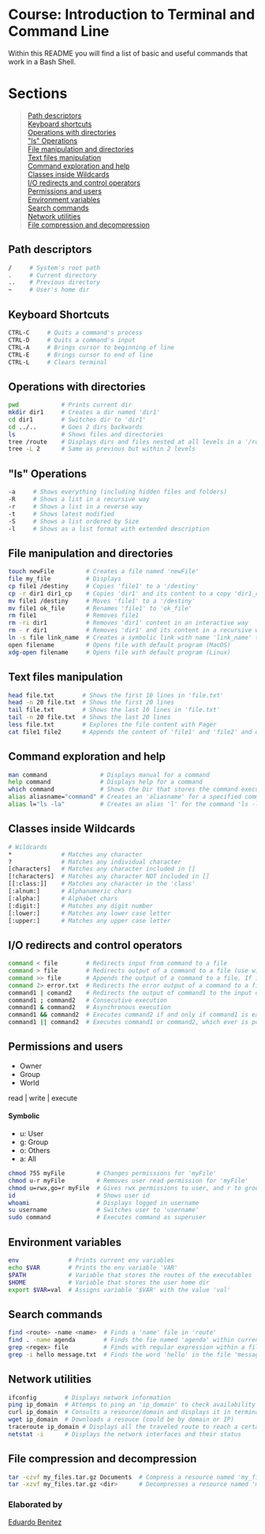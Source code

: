 # Course: Introduction to Terminal and Command Line

Within this README you will find a list of basic and useful commands that work in a Bash Shell.

# Sections
>[Path descriptors](#path-descriptors)\
>[Keyboard shortcuts](#keyboard-shortcuts)\
>[Operations with directories](#operations-with-directories)\
>["ls" Operations](#ls-operations)\
>[File manipulation and directories](#file-manipulation-and-directories)\
>[Text files manipulation](#text-files-manipulation)\
>[Command exploration and help](#command-exploration-and-help)\
>[Classes inside Wildcards](#classes-inside-wildcards)\
>[I/O redirects and control operators](#io-redirects-and-control-operators)\
>[Permissions and users](#permissions-and-users)\
>[Environment variables](#environment-variables)\
>[Search commands](#search-commands)\
>[Network utilities](#network-utilities)\
>[File compression and decompression](#file-compression-and-decompression)

## Path descriptors
```bash
/     # System's root path
.     # Current directory
..    # Previous directory
~     # User's home dir
```

## Keyboard Shortcuts
```bash
CTRL-C     # Quits a command's process
CTRL-D     # Quits a command's input
CTRL-A     # Brings cursor to beginning of line
CTRL-E     # Brings cursor to end of line
CTRL-L     # Clears terminal
```

## Operations with directories
```bash
pwd            # Prints current dir
mkdir dir1     # Creates a dir named 'dir1'
cd dir1        # Switches dir to 'dir1'
cd ../..       # Goes 2 dirs backwards
ls             # Shows files and directories
tree /route    # Displays dirs and files nested at all levels in a '/route'
tree -L 2      # Same as previous but within 2 levels
```

## "ls" Operations
```bash
-a     # Shows everything (including hidden files and folders)
-R     # Shows a list in a recursive way
-r     # Shows a list in a reverse way
-t     # Shows latest modified
-S     # Shows a list ordered by Size
-l     # Shows as a list format with extended description
```

## File manipulation and directories
```bash
touch newFile         # Creates a file named 'newFile'
file my_file          # Displays 
cp file1 /destiny     # Copies 'file1' to a '/destiny'
cp -r dir1 dir1_cp    # Copies 'dir1' and its content to a copy 'dir1_cp'
mv file1 /destiny     # Moves 'file1' to a '/destiny'
mv file1 ok_file      # Renames 'file1' to 'ok_file'
rm file1              # Removes file1
rm -ri dir1           # Removes 'dir1' content in an interactive way
rm - r dir1           # Removes 'dir1' and its content in a recursive way
ln -s file link_name  # Creates a symbolic link with name 'link_name' to a 'file'
open filename         # Opens file with default program (MacOS)
xdg-open filename     # Opens file with default program (Linux)
```

## Text files manipulation
```bash
head file.txt        # Shows the first 10 lines in 'file.txt'
head -n 20 file.txt  # Shows the first 20 lines
tail file.txt        # Shows the last 10 lines in 'file.txt'
tail -n 20 file.txt  # Shows the last 20 lines
less file.txt        # Explores the file content with Pager
cat file1 file2      # Appends the content of 'file1' and 'file2' and displays it 
```

## Command exploration and help
```bash
man command               # Displays manual for a command
help command              # Displays help for a command
which command             # Shows the Dir that stores the command executable
alias aliasname="command" # Creates an 'aliasname' for a specified command
alias l="ls -la"          # Creates an alias 'l' for the command 'ls -la'
```

## Classes inside Wildcards
```bash
# Wildcards
*              # Matches any character
?              # Matches any individual character
[characters]   # Matches any character included in []
[!characters]  # Matches any character NOT included in []
[[:class:]]    # Matches any character in the 'class'
[:alnum:]      # Alphanumeric chars
[:alpha:]      # Alphabet chars
[:digit:]      # Matches any digit number
[:lower:]      # Matches any lower case letter
[:upper:]      # Matches any upper case letter
```

## I/O redirects and control operators
```bash
command < file        # Redirects input from command to a file
command > file        # Redirects output of a command to a file (use with caution, it overwrites system)
command >> file       # Appends the output of a command to a file. If it doesn't exist, it creates it.
command 2> error.txt  # Redirects the error output of a command to a file 'error.txt'
command1 | comand2    # Redirects the output of command1 to the input of command2
command1 ; command2   # Consecutive execution
command1 & command2   # Asynchronous execution
command1 && command2  # Executes command2 if and only if command1 is executed
command1 || command2  # Executes command1 or command2, which ever is posible.
```

## Permissions and users
- Owner
- Group
- World

read | write | execute

#### Symbolic
* u: User
* g: Group
* o: Others
* a: All

```bash
chmod 755 myFile         # Changes permissions for 'myFile'
chmod u-r myFile         # Removes user read permission for 'myFile'
chmod u=rwx,go=r myFile  # Gives rwx permissions to user, and r to group and others
id                       # Shows user id
whoami                   # Displays logged in username
su username              # Switches user to 'username'
sudo command             # Executes command as superuser
```

## Environment variables
```bash
env              # Prints current env variables
echo $VAR        # Prints the env variable 'VAR'
$PATH            # Variable that stores the routes of the executables
$HOME            # Variable that stores the user home dir
export $VAR=val  # Assigns variable '$VAR' with the value 'val' 
```

## Search commands
```bash
find <route> -name <name>  # Finds a 'name' file in 'route'
find . -name agenda        # Finds the fie named 'agenda' within current dir
grep <regex> file          # Finds with regular expression within a file or terminal output
grep -i hello message.txt  # Finds the word 'hello' in the file 'message.txt'
```

## Network utilities
```bash
ifconfig        # Displays network information
ping ip_domain  # Attemps to ping an 'ip_domain' to check availability
curl ip_domain  # Consults a resource/domain and displays it in terminal
wget ip_domain  # Downloads a resouce (could be by domain or IP)
traceroute ip_domain # Displays all the traveled route to reach a certain domain
netstat -i      # Displays the network interfaces and their status
 ```

## File compression and decompression
```bash
tar -czvf my_files.tar.gz Documents  # Compress a resource named 'my_files.tar.gz' to 'Documents'
tar -xzvf my_files.tar.gz <dir>      # Decompresses a resource named 'my_files.tar.gz' to a 'dir' 
```

### Elaborated by
[Eduardo Benitez](https://github.com/EduardoBtz)
